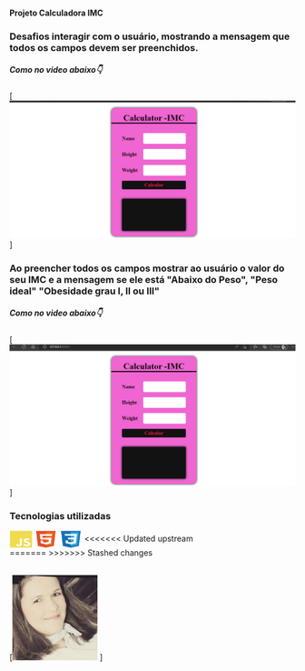 #### Projeto Calculadora IMC

### Desafios interagir com o usuário, mostrando a mensagem que todos os campos devem ser preenchidos. 
##### Como no video abaixo👇

[<img src="img/tela-primeira-mensagem.gif">]


### Ao preencher todos os campos mostrar ao usuário o valor do seu IMC e a mensagem se ele está  "Abaixo do Peso", "Peso ideal"  "Obesidade grau I, II ou III"
##### Como no video abaixo👇

[<img src="img/tela-menu-calculadora-imc.gif">]


### Tecnologias utilizadas

<div flex-direction: row>

 <img align="center" alt="Js" height="30" width="40" src="https://raw.githubusercontent.com/devicons/devicon/master/icons/javascript/javascript-plain.svg">

  <img align="center" alt="HTML" height="30" width="40" src="https://raw.githubusercontent.com/devicons/devicon/master/icons/html5/html5-original.svg">
  <img align="center" alt="CSS" height="30" width="40" src="https://raw.githubusercontent.com/devicons/devicon/master/icons/css3/css3-original.svg">
<<<<<<< Updated upstream
  </div>
=======

  </div> 
>>>>>>> Stashed changes
  <br>
  <br>

[<img  height="150" width="150" src="img/marcia.jpeg"> ]
